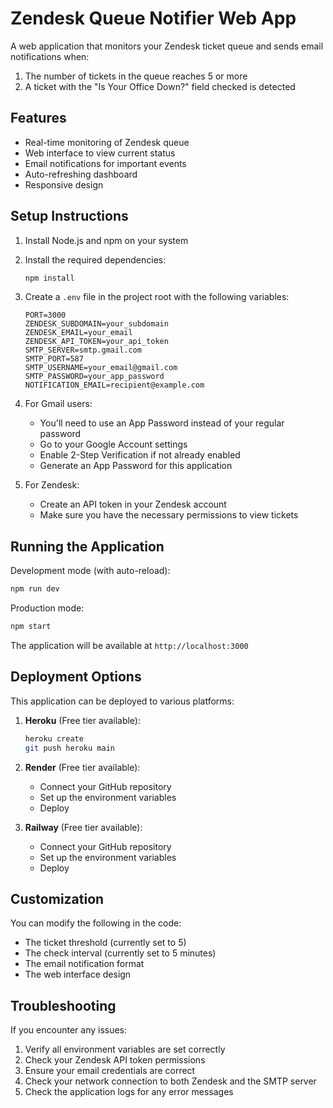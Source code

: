 # Zendesk Queue Notifier Web App

A web application that monitors your Zendesk ticket queue and sends email notifications when:
1. The number of tickets in the queue reaches 5 or more
2. A ticket with the "Is Your Office Down?" field checked is detected

## Features

- Real-time monitoring of Zendesk queue
- Web interface to view current status
- Email notifications for important events
- Auto-refreshing dashboard
- Responsive design

## Setup Instructions

1. Install Node.js and npm on your system

2. Install the required dependencies:
   ```bash
   npm install
   ```

3. Create a `.env` file in the project root with the following variables:
   ```
   PORT=3000
   ZENDESK_SUBDOMAIN=your_subdomain
   ZENDESK_EMAIL=your_email
   ZENDESK_API_TOKEN=your_api_token
   SMTP_SERVER=smtp.gmail.com
   SMTP_PORT=587
   SMTP_USERNAME=your_email@gmail.com
   SMTP_PASSWORD=your_app_password
   NOTIFICATION_EMAIL=recipient@example.com
   ```

4. For Gmail users:
   - You'll need to use an App Password instead of your regular password
   - Go to your Google Account settings
   - Enable 2-Step Verification if not already enabled
   - Generate an App Password for this application

5. For Zendesk:
   - Create an API token in your Zendesk account
   - Make sure you have the necessary permissions to view tickets

## Running the Application

Development mode (with auto-reload):
```bash
npm run dev
```

Production mode:
```bash
npm start
```

The application will be available at `http://localhost:3000`

## Deployment Options

This application can be deployed to various platforms:

1. **Heroku** (Free tier available):
   ```bash
   heroku create
   git push heroku main
   ```

2. **Render** (Free tier available):
   - Connect your GitHub repository
   - Set up the environment variables
   - Deploy

3. **Railway** (Free tier available):
   - Connect your GitHub repository
   - Set up the environment variables
   - Deploy

## Customization

You can modify the following in the code:
- The ticket threshold (currently set to 5)
- The check interval (currently set to 5 minutes)
- The email notification format
- The web interface design

## Troubleshooting

If you encounter any issues:
1. Verify all environment variables are set correctly
2. Check your Zendesk API token permissions
3. Ensure your email credentials are correct
4. Check your network connection to both Zendesk and the SMTP server
5. Check the application logs for any error messages 